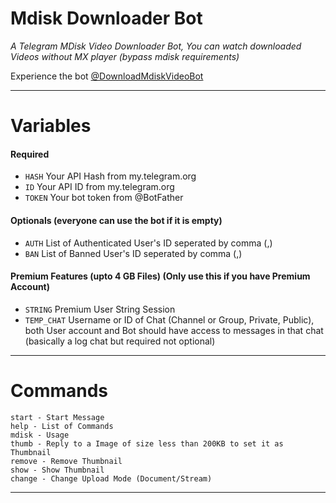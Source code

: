 # Mdisk Downloader Bot

*A Telegram MDisk Video Downloader Bot, You can watch downloaded Videos without MX player (bypass mdisk requirements)*

Experience the bot [@DownloadMdiskVideoBot](https://t.me/DownloadMdiskVideoBot)

---

# Variables

#### Required

- `HASH` Your API Hash from my.telegram.org
- `ID` Your API ID from my.telegram.org
- `TOKEN` Your bot token from @BotFather

#### Optionals (everyone can use the bot if it is empty)

- `AUTH` List of Authenticated User's ID seperated by comma (,)
- `BAN` List of Banned User's ID seperated by comma (,)

#### Premium Features (upto 4 GB Files) (Only use this if you have Premium Account)

- `STRING` Premium User String Session
- `TEMP_CHAT` Username or ID of Chat (Channel or Group, Private, Public), both User account and Bot should have access to messages in that chat (basically a log chat but required not optional)

---

# Commands

```
start - Start Message
help - List of Commands
mdisk - Usage
thumb - Reply to a Image of size less than 200KB to set it as Thumbnail
remove - Remove Thumbnail
show - Show Thumbnail
change - Change Upload Mode (Document/Stream)
```

---
